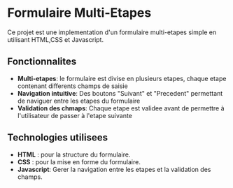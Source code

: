 # Formulaire Multi-Etapes

Ce projet est une implementation d'un formulaire multi-etapes simple en utilisant HTML,CSS et Javascript.

## Fonctionnalites

- **Multi-etapes**: le formulaire est divise en plusieurs etapes, chaque etape contenant differents champs de saisie
- **Navigation intuitive**: Des boutons "Suivant" et "Precedent" permettant de naviguer entre les etapes du formulaire
- **Validation des chmaps**: Chaque etape est validee avant de permettre à l'utilisateur de passer à l'etape suivante

## Technologies utilisees
- **HTML** : pour la structure du formulaire.
- **CSS** : pour la mise en forme du formulaire.
- **Javascript**: Gerer la navigation entre les etapes et la validation des champs.